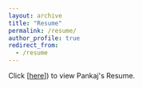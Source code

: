 ```yaml
---
layout: archive
title: "Resume"
permalink: /resume/
author_profile: true
redirect_from:
  - /resume
---
```


Click [[here](https://github.com/PankajPradeep/PankajPradeep.github.io/blob/main/files/Resume_Bioinformatics_PankajPradeep.pdf)]) to view Pankaj's Resume.
